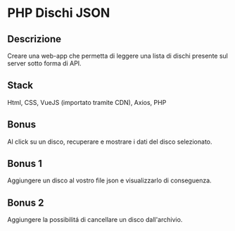 # PHP Dischi JSON

## Descrizione

Creare una web-app che permetta di leggere una lista di dischi presente sul server sotto forma di API.

## Stack

Html, CSS, VueJS (importato tramite CDN), Axios, PHP

## Bonus

Al click su un disco, recuperare e mostrare i dati del disco selezionato.

## Bonus 1

Aggiungere un disco al vostro file json e visualizzarlo di conseguenza.

## Bonus 2

Aggiungere la possibilitá di cancellare un disco dall'archivio.
